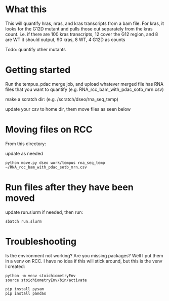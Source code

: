 # What this
This will quantify hras, nras, and kras transcripts from a bam file.  For kras, it looks for the G12D mutant and pulls those out separately from the kras count.  i.e. if there are 100 kras transcripts, 12 cover the G12 region, and 8 are WT it should output, 90 kras, 8 WT, 4 G12D as counts

Todo: quantify other mutants

# Getting started
Run the tempus_pdac merge job, and upload whatever merged file has RNA files that you want to quantify (e.g. RNA_rcc_bam_with_pdac_sotb_mrn.csv)

make a scratch dir: (e.g. /scratch/dseo/rna_seq_temp)

update your csv to home dir, them move files as seen below

# Moving files on RCC

From this directory:

update as needed

`python move.py dseo work/tempus rna_seq_temp ~/RNA_rcc_bam_with_pdac_sotb_mrn.csv`

# Run files after they have been moved

update run.slurm if needed, then run:

`sbatch run.slurm`

# Troubleshooting
Is the environment not working? Are you missing packages?  Well I put them in a venv on RCC.  I have no idea if this will stick around, but this is the venv I created:

```
python -m venv stoichiometryEnv
source stoichiometryEnv/bin/activate

pip install pysam
pip install pandas
```